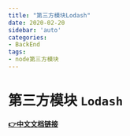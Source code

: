 ```yaml
---
title: "第三方模块Lodash"
date: 2020-02-20
sidebar: 'auto'
categories:
- BackEnd
tags:
- node第三方模块
---
```









# 第三方模块 `Lodash`



**[👉中文文档链接](https://www.lodashjs.com/)**

